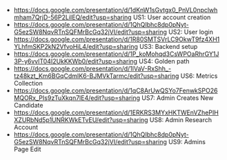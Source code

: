 - https://docs.google.com/presentation/d/1dKnW1sGvtgx0_PnVL0npclwhmham7QrjD-56P2LiIEQ/edit?usp=sharing US1: User account creation
- https://docs.google.com/presentation/d/1QhQIbhc8dp0pNyt-G5ezSW8NqvRTnSQFMrBcGq32jVI/edit?usp=sharing US2: User login
- https://docs.google.com/presentation/d/1R80SMTSVrLC9OkwT9fz4XH1YLhfmSKP2kN2VfvoHiL4/edit?usp=sharing US3: Backend setup
- https://docs.google.com/presentation/d/1P_koMohqd3CsWPOaRhrGY1J3P-y6vvlT04I2UkKKWb0/edit?usp=sharing US4: Golden path
- https://docs.google.com/presentation/d/1lVaV-RxShh_-tz48kzt_Km6BGqCdmIK6-BJMVkTarmc/edit?usp=sharing US6: Metrics Collection
- https://docs.google.com/presentation/d/1qC8ArUwQSYo7FenwkSPO26MQORx_PIs9zTuXkqn7lE4/edit?usp=sharing US7: Admin Creates New Candidate
- https://docs.google.com/presentation/d/1ERKRS3MYxHKTWEnVZhePIHXZURbNd5p1UNRKWkETvEU/edit?usp=sharing US8: Admin Research Account
- https://docs.google.com/presentation/d/1QhQIbhc8dp0pNyt-G5ezSW8NqvRTnSQFMrBcGq32jVI/edit?usp=sharing US9: Admins Page Edit 

